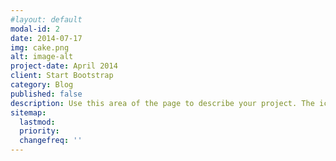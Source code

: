 ```yaml
---
#layout: default
modal-id: 2
date: 2014-07-17
img: cake.png
alt: image-alt
project-date: April 2014
client: Start Bootstrap
category: Blog
published: false
description: Use this area of the page to describe your project. The icon above is part of a free icon set by <a href="https://sellfy.com/p/8Q9P/jV3VZ/">Flat Icons</a>. On their website, you can download their free set with 16 icons, or you can purchase the entire set with 146 icons for only $12!
sitemap:
  lastmod:
  priority:
  changefreq: ''
---
```

